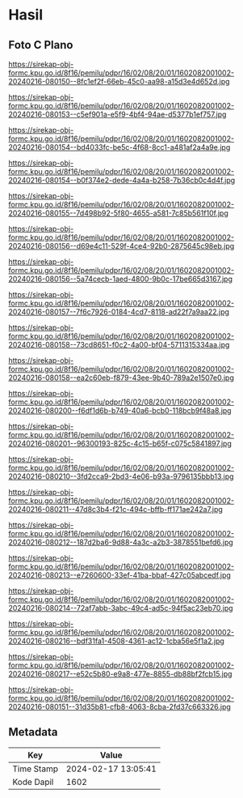 # Hasil

## Foto C Plano

https://sirekap-obj-formc.kpu.go.id/8f16/pemilu/pdpr/16/02/08/20/01/1602082001002-20240216-080150--8fc1ef2f-66eb-45c0-aa98-a15d3e4d652d.jpg

https://sirekap-obj-formc.kpu.go.id/8f16/pemilu/pdpr/16/02/08/20/01/1602082001002-20240216-080153--c5ef901a-e5f9-4bf4-94ae-d5377b1ef757.jpg

https://sirekap-obj-formc.kpu.go.id/8f16/pemilu/pdpr/16/02/08/20/01/1602082001002-20240216-080154--bd4033fc-be5c-4f68-8cc1-a481af2a4a9e.jpg

https://sirekap-obj-formc.kpu.go.id/8f16/pemilu/pdpr/16/02/08/20/01/1602082001002-20240216-080154--b0f374e2-dede-4a4a-b258-7b36cb0c4d4f.jpg

https://sirekap-obj-formc.kpu.go.id/8f16/pemilu/pdpr/16/02/08/20/01/1602082001002-20240216-080155--7d498b92-5f80-4655-a581-7c85b561f10f.jpg

https://sirekap-obj-formc.kpu.go.id/8f16/pemilu/pdpr/16/02/08/20/01/1602082001002-20240216-080156--d69e4c11-529f-4ce4-92b0-2875645c98eb.jpg

https://sirekap-obj-formc.kpu.go.id/8f16/pemilu/pdpr/16/02/08/20/01/1602082001002-20240216-080156--5a74cecb-1aed-4800-9b0c-17be665d3167.jpg

https://sirekap-obj-formc.kpu.go.id/8f16/pemilu/pdpr/16/02/08/20/01/1602082001002-20240216-080157--7f6c7926-0184-4cd7-8118-ad22f7a9aa22.jpg

https://sirekap-obj-formc.kpu.go.id/8f16/pemilu/pdpr/16/02/08/20/01/1602082001002-20240216-080158--73cd8651-f0c2-4a00-bf04-5711315334aa.jpg

https://sirekap-obj-formc.kpu.go.id/8f16/pemilu/pdpr/16/02/08/20/01/1602082001002-20240216-080158--ea2c60eb-f879-43ee-9b40-789a2e1507e0.jpg

https://sirekap-obj-formc.kpu.go.id/8f16/pemilu/pdpr/16/02/08/20/01/1602082001002-20240216-080200--f6df1d6b-b749-40a6-bcb0-118bcb9f48a8.jpg

https://sirekap-obj-formc.kpu.go.id/8f16/pemilu/pdpr/16/02/08/20/01/1602082001002-20240216-080201--96300193-825c-4c15-b65f-c075c5841897.jpg

https://sirekap-obj-formc.kpu.go.id/8f16/pemilu/pdpr/16/02/08/20/01/1602082001002-20240216-080210--3fd2cca9-2bd3-4e06-b93a-9796135bbb13.jpg

https://sirekap-obj-formc.kpu.go.id/8f16/pemilu/pdpr/16/02/08/20/01/1602082001002-20240216-080211--47d8c3b4-f21c-494c-bffb-ff171ae242a7.jpg

https://sirekap-obj-formc.kpu.go.id/8f16/pemilu/pdpr/16/02/08/20/01/1602082001002-20240216-080212--187d2ba6-9d88-4a3c-a2b3-3878551befd6.jpg

https://sirekap-obj-formc.kpu.go.id/8f16/pemilu/pdpr/16/02/08/20/01/1602082001002-20240216-080213--e7260600-33ef-41ba-bbaf-427c05abcedf.jpg

https://sirekap-obj-formc.kpu.go.id/8f16/pemilu/pdpr/16/02/08/20/01/1602082001002-20240216-080214--72af7abb-3abc-49c4-ad5c-94f5ac23eb70.jpg

https://sirekap-obj-formc.kpu.go.id/8f16/pemilu/pdpr/16/02/08/20/01/1602082001002-20240216-080216--bdf31fa1-4508-4361-ac12-1cba56e5f1a2.jpg

https://sirekap-obj-formc.kpu.go.id/8f16/pemilu/pdpr/16/02/08/20/01/1602082001002-20240216-080217--e52c5b80-e9a8-477e-8855-db88bf2fcb15.jpg

https://sirekap-obj-formc.kpu.go.id/8f16/pemilu/pdpr/16/02/08/20/01/1602082001002-20240216-080151--31d35b81-cfb8-4063-8cba-2fd37c663326.jpg


## Metadata

| Key        | Value               |
| ---------- | ------------------- |
| Time Stamp | 2024-02-17 13:05:41 |
| Kode Dapil | 1602                |



